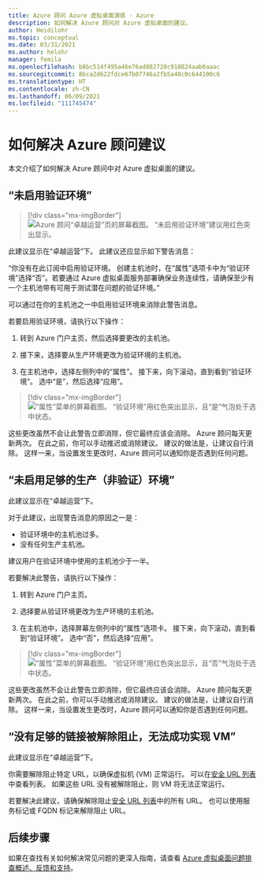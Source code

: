 ```yaml
---
title: Azure 顾问 Azure 虚拟桌面演练 - Azure
description: 如何解决 Azure 顾问对 Azure 虚拟桌面的建议。
author: Heidilohr
ms.topic: conceptual
ms.date: 03/31/2021
ms.author: helohr
manager: femila
ms.openlocfilehash: b8bc514f495a46e76ad882720c918824aab0aaac
ms.sourcegitcommit: 8bca2d622fdce67b07746a2fb5a40c0c644100c6
ms.translationtype: HT
ms.contentlocale: zh-CN
ms.lasthandoff: 06/09/2021
ms.locfileid: "111745474"
---
```

# <a name="how-to-resolve-azure-advisor-recommendations"></a>如何解决 Azure 顾问建议

本文介绍了如何解决 Azure 顾问中对 Azure 虚拟桌面的建议。

## <a name="no-validation-environment-enabled"></a>“未启用验证环境”

>[!div class="mx-imgBorder"]
>![Azure 顾问“卓越运营”页的屏幕截图。 “未启用验证环境”建议用红色突出显示。](media/no-validation-environment.png)

此建议显示在“卓越运营”下。 此建议还应显示如下警告消息：

“你没有在此订阅中启用验证环境。 创建主机池时，在“属性”选项卡中为“验证环境”选择“否”。若要通过 Azure 虚拟桌面服务部署确保业务连续性，请确保至少有一个主机池带有可用于测试潜在问题的验证环境。”

可以通过在你的主机池之一中启用验证环境来消除此警告消息。

若要启用验证环境，请执行以下操作：

1. 转到 Azure 门户主页，然后选择要更改的主机池。

2. 接下来，选择要从生产环境更改为验证环境的主机池。

3. 在主机池中，选择左侧列中的“属性”。 接下来，向下滚动，直到看到“验证环境”。 选中“是”，然后选择“应用”。

>[!div class="mx-imgBorder"]
>![“属性”菜单的屏幕截图。 “验证环境”用红色突出显示，且“是”气泡处于选中状态。](media/validation-yes.png)

这些更改虽然不会让此警告立即消除，但它最终应该会消除。 Azure 顾问每天更新两次。 在此之前，你可以手动推迟或消除建议。 建议的做法是，让建议自行消除。 这样一来，当设置发生更改时，Azure 顾问可以通知你是否遇到任何问题。

## <a name="not-enough-production-non-validation-environments-enabled"></a>“未启用足够的生产（非验证）环境”

此建议显示在“卓越运营”下。

对于此建议，出现警告消息的原因之一是：

- 验证环境中的主机池过多。
- 没有任何生产主机池。

建议用户在验证环境中使用的主机池少于一半。

若要解决此警告，请执行以下操作：

1. 转到 Azure 门户主页。

2. 选择要从验证环境更改为生产环境的主机池。

3. 在主机池中，选择屏幕左侧列中的“属性”选项卡。 接下来，向下滚动，直到看到“验证环境”。 选中“否”，然后选择“应用”。

>[!div class="mx-imgBorder"]
>![“属性”菜单的屏幕截图。 “验证环境”用红色突出显示，且“否”气泡处于选中状态。](media/validation-no.png)

这些更改虽然不会让此警告立即消除，但它最终应该会消除。 Azure 顾问每天更新两次。 在此之前，你可以手动推迟或消除建议。 建议的做法是，让建议自行消除。 这样一来，当设置发生更改时，Azure 顾问可以通知你是否遇到任何问题。

## <a name="not-enough-links-are-unblocked-to-successfully-implement-your-vm"></a>“没有足够的链接被解除阻止，无法成功实现 VM”

此建议显示在“卓越运营”下。

你需要解除阻止特定 URL，以确保虚拟机 (VM) 正常运行。 可以在[安全 URL 列表](safe-url-list.md)中查看列表。 如果这些 URL 没有被解除阻止，则 VM 将无法正常运行。

若要解决此建议，请确保解除阻止[安全 URL 列表](safe-url-list.md)中的所有 URL。 也可以使用服务标记或 FQDN 标记来解除阻止 URL。

## <a name="next-steps"></a>后续步骤

如果在查找有关如何解决常见问题的更深入指南，请查看 [Azure 虚拟桌面问题排查概述、反馈和支持](troubleshoot-set-up-overview.md)。
